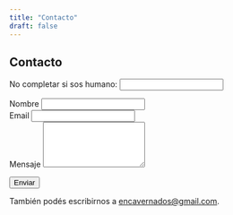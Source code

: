 ```yaml
---
title: "Contacto"
draft: false
---
```


<section class="contacto">
  <h1>Contacto</h1>

  <form name="contacto"
        method="POST"
        data-netlify="true"
        data-netlify-recaptcha="true"
        netlify-honeypot="bot-field"
        action="/gracias/"
        class="contacto-form">


  <input type="hidden" name="form-name" value="contacto">

  <p class="hidden">
      <label>No completar si sos humano:
        <input name="bot-field">
      </label>
    </p>

  <div class="field">
      <label for="nombre">Nombre</label>
      <input id="nombre" type="text" name="nombre" required>
    </div>

  <div class="field">
      <label for="email">Email</label>
      <input id="email" type="email" name="email" required>
    </div>

  <div class="field">
      <label for="mensaje">Mensaje</label>
      <textarea id="mensaje" name="mensaje" rows="5" required></textarea>
    </div>

  <div data-netlify-recaptcha="true" id="captcha"></div>

  <button type="submit" id="enviar-btn" class="btn">Enviar</button>
  </form>

  <p class="contacto-alt">También podés escribirnos a <a href="mailto:encavernados@gmail.com">encavernados@gmail.com</a>.</p>
</section>

<script>
document.addEventListener("DOMContentLoaded", () => {
  const form = document.querySelector('form[name="contacto"]');
  form.addEventListener("submit", (e) => {
    if (window.grecaptcha && typeof grecaptcha.getResponse === "function") {
      const response = grecaptcha.getResponse();
      if (!response) {
        e.preventDefault();
        alert("Por favor confirmá el reCAPTCHA antes de enviar el mensaje.");
      }
    }
  });
});
</script>
